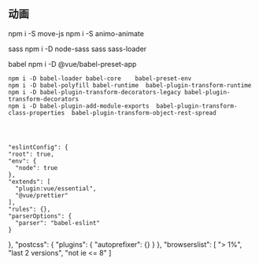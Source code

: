   ## 动画
  npm i -S move-js
  npm i -S animo-animate


  sass
  npm i -D node-sass sass sass-loader

  
  babel
   npm i -D @vue/babel-preset-app

    npm i -D babel-loader babel-core    babel-preset-env                                           
    npm i -D babel-polyfill babel-runtime  babel-plugin-transform-runtime             
    npm i -D babel-plugin-transform-decorators-legacy babel-plugin-transform-decorators       
    npm i -D babel-plugin-add-module-exports  babel-plugin-transform-class-properties  babel-plugin-transform-object-rest-spread   




    "eslintConfig": {
    "root": true,
    "env": {
      "node": true
    },
    "extends": [
      "plugin:vue/essential",
      "@vue/prettier"
    ],
    "rules": {},
    "parserOptions": {
      "parser": "babel-eslint"
    }
  },
  "postcss": {
    "plugins": {
      "autoprefixer": {}
    }
  },
  "browserslist": [
    "> 1%",
    "last 2 versions",
    "not ie <= 8"
  ]